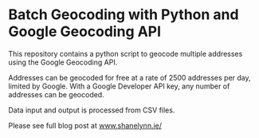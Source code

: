 # Batch Geocoding with Python and Google Geocoding API

This repository contains a python script to geocode multiple addresses using the Google Geocoding API.

Addresses can be geocoded for free at a rate of 2500 addresses per day, limited by Google. With a Google Developer API key, any number of addresses can be geocoded.

Data input and output is processed from CSV files.

Please see full blog post at www.shanelynn.ie/
